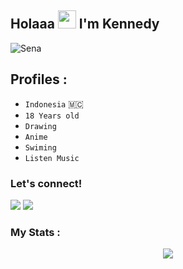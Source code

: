 ## Holaaa <img src="https://github.com/TheDudeThatCode/TheDudeThatCode/blob/master/Assets/Hi.gif" width="29px"> I'm Kennedy

![Sena](https://telegra.ph/file/d8f101048a435a883d057.jpg)

## Profiles :
- `Indonesia` 🇲🇨
- `18 Years old`
- `Drawing`
- `Anime`
- `Swiming`
- `Listen Music`

### Let's connect!
<p>
    <a href="https://t.me/xxnfi" target="blank"><img src="https://img.shields.io/badge/sena-30302f?style=flat&logo=telegram" /></a>
    <a href="https://instagram.com/acxken._" target="blank"><img src="https://img.shields.io/badge/kennedy_-30302f?style=flat&logo=instagram" /></a>



### My Stats :
<p align="center"><a href="https://github.com/KennedyProject"><img src="https://github-readme-stats.vercel.app/api?username=KennedyProject&show_icons=true&theme=dracula">
